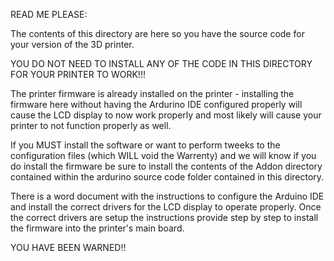 READ ME PLEASE:

The contents of this directory are here so you have the source code for your version of the 3D printer.

YOU DO NOT NEED TO INSTALL ANY OF THE CODE IN THIS DIRECTORY FOR YOUR PRINTER TO WORK!!!

The printer firmware is already installed on the printer - installing the firmware here without having the
Ardurino IDE configured properly will cause the LCD display to now work properly and most likely will cause
your printer to not function properly as well.

If you MUST install the software or want to perform tweeks to the configuration files (which WILL void the Warrenty)
and we will know if you do install the firmware be sure to install the contents of the Addon directory contained
within the ardurino source code folder contained in this directory.

There is a word document with the instructions to configure the Arduino IDE and install the correct drivers for the 
LCD display to operate properly. Once the correct drivers are setup the instructions provide step by step to install
the firmware into the printer's main board.

YOU HAVE BEEN WARNED!!

